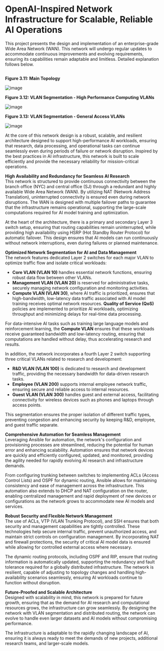 # **OpenAI-Inspired Network Infrastructure for Scalable, Reliable AI Operations**
This project presents the design and implementation of an enterprise-grade Wide Area Network (WAN).
This network will undergo regular updates to accommodate continuous improvements and evolving requirements, ensuring its capabilities remain adaptable and limitless. 
Detailed explanation follows below.
##

**Figure 3.11: Main Topology**

![image](https://github.com/user-attachments/assets/29e34b99-1105-413d-b282-71f13fa60433)


**Figure 3.12: VLAN Segmentation - High Performance Computing VLANs**

![image](https://github.com/user-attachments/assets/f2408ec4-0ca7-4c90-9eff-c22db12c8574)


**Figure 3.13: VLAN Segmentation - General Access VLANs**

![image](https://github.com/user-attachments/assets/6fe4f79a-0f5d-4777-b47a-89dee45562ee)


At the core of this network design is a robust, scalable, and resilient architecture designed to support high-performance AI workloads, ensuring that research, data processing, and operational tasks can continue seamlessly even during periods of failure or network disruption. Inspired by the best practices in AI infrastructure, this network is built to scale efficiently and provide the necessary reliability for mission-critical operations. <br/>

**High Availability and Redundancy for Seamless AI Research** <br/>
This network is structured to provide continuous connectivity between the branch office (NYC) and central office (SJ) through a redundant and highly available Wide Area Network (WAN). By utilizing NAT (Network Address Translation), uninterrupted connectivity is ensured even during network disruptions. The WAN is designed with multiple failover paths to guarantee that the infrastructure remains operational, supporting the large-scale computations required for AI model training and optimization. <br/>

At the heart of the architecture, there is a primary and secondary Layer 3 switch setup, ensuring that routing capabilities remain uninterrupted, while providing high availability using HSRP (Hot Standby Router Protocol) for automatic failover. This design ensures that AI models can run continuously without network interruptions, even during failures or planned maintenance. <br/>

**Optimized Network Segmentation for AI and Data Management** <br/>
The network features dedicated Layer 2 switches for each major VLAN to optimize traffic flow and isolate critical workloads: <br/>

- **Core VLAN (VLAN 10)** handles essential network functions, ensuring robust data flow between other VLANs.
- **Management VLAN (VLAN 20)** is reserved for administrative tasks, securely managing network configuration and monitoring activities.
- **Compute VLAN (VLAN 30)**, where AI traffic is prioritized, ensures that high-bandwidth, low-latency data traffic associated with AI model training receives optimal network resources.
  **Quality of Service (QoS)** policies are implemented to prioritize AI workloads, optimizing throughput and minimizing delays for real-time data processing. <br/>
  
For data-intensive AI tasks such as training large language models and reinforcement learning, the **Compute VLAN** ensures that these workloads receive guaranteed bandwidth and low-latency routing, ensuring that computations are handled without delay, thus accelerating research and results. <br/>

In addition, the network incorporates a fourth Layer 2 switch supporting three critical VLANs related to research and development: <br/>

- **R&D VLAN (VLAN 100)** is dedicated to research and development traffic, providing the necessary bandwidth for data-driven research tasks.
- **Employee (VLAN 200)** supports internal employee network traffic, ensuring secure and reliable access to internal resources.
- **Guest VLAN (VLAN 300)** handles guest and external access, facilitating connectivity for wireless devices such as phones and laptops through access points. <br/>

This segmentation ensures the proper isolation of different traffic types, preventing congestion and enhancing security by keeping R&D, employee, and guest traffic separate. <br/>

**Comprehensive Automation for Seamless Management** <br/>
Leveraging Ansible for automation, the network's configuration and provisioning processes are streamlined, reducing the potential for human error and enhancing scalability. Automation ensures that network devices are quickly and efficiently configured, updated, and monitored, providing the agility needed for rapidly evolving AI research and infrastructure demands. <br/>

From configuring trunking between switches to implementing ACLs (Access Control Lists) and OSPF for dynamic routing, Ansible allows for maintaining consistency and ease of management across the infrastructure. This automation also extends to DHCP and NAT configuration on the router, enabling centralized management and rapid deployment of new devices or configurations as the network grows to accommodate new AI models and services. <br/>

**Robust Security and Flexible Network Management** <br/>
The use of ACLs, VTP (VLAN Trunking Protocol), and SSH ensures that both security and management capabilities are tightly controlled. These technologies help secure internal traffic, prevent unauthorized access, and maintain strict controls on configuration management. By incorporating NAT and firewall protections, the security of critical AI model data is ensured while allowing for controlled external access where necessary. <br/>

The dynamic routing protocols, including OSPF and RIP, ensure that routing information is automatically updated, supporting the redundancy and fault tolerance required for a globally distributed infrastructure. The network is resilient, capable of adjusting to topology changes and handling high-availability scenarios seamlessly, ensuring AI workloads continue to function without disruption. <br/>

**Future-Proofed and Scalable Architecture** <br/>
Designed with scalability in mind, this network is prepared for future growth, ensuring that as the demand for AI research and computational resources grows, the infrastructure can grow seamlessly. By designing the network with VLAN segmentation and distributed routing, the network can evolve to handle even larger datasets and AI models without compromising performance. <br/>

The infrastructure is adaptable to the rapidly changing landscape of AI, ensuring it is always ready to meet the demands of new projects, additional research teams, and larger-scale models. <br/>



